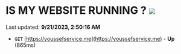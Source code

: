 # IS MY WEBSITE RUNNING ? [![](https://img.shields.io/static/v1?label=Sponsor&message=%E2%9D%A4&logo=GitHub&color=%23fe8e86)](https://github.com/sponsors/<username>)

Last updated: **9/21/2023, 2:50:16 AM**

- `GET` [https://youssefservice.me](https://youssefservice.me) - **Up** (865ms)
